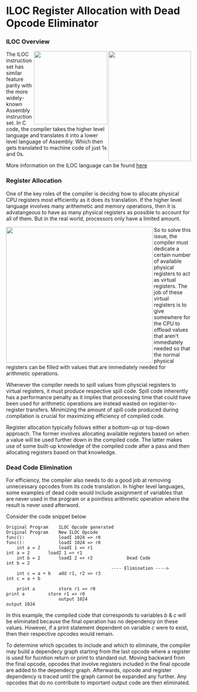 # ILOC Register Allocation with Dead Opcode Eliminator

### ILOC Overview

<p>
    <img src="https://user-images.githubusercontent.com/50348516/168185749-ecebaeff-91d7-49e1-bee0-6a346d77fa7e.png" align="right" height="300" width="225"/> <img src="https://user-images.githubusercontent.com/50348516/168185683-10860c41-ec1d-4dad-bf65-5ac4db4c4907.png" align="right" height="200" width="200"/>  </p>
    
The ILOC instruction set has similar feature parity with the more widely-known Assembly instruction set.
In C code, the compiler takes the higher level language and translates it into a lower level language of Assembly. Which then gets translated to machine code of just 1s and 0s.

More information on the ILOC language can be found [here](https://www.clear.rice.edu/comp512/Labs/SimDoc2015.pdf)

### Register Allocation

One of the key roles of the compiler is decidng how to allocate physical CPU registers most efficiently as it does its translation. If the higher level language involves many arithemetic and memory operations, then it is advatangeous to have as many physical registers as possible to account for all of them. But in the real world, processors only have a limited amount.

<img src="https://user-images.githubusercontent.com/50348516/168216766-ffffbaf8-989e-4edc-82d5-fbc3166da61c.png" align="left" height="370" width="400" /> 

So to solve this issue, the compiler must dedicate a certain number of available physical registers to act as virtual registers. The job of these virtual registers is to give somewhere for the CPU to offload values that aren't immediately needed so that the normal physical registers can be filled with values that are immediately needed for arithmetic operations.

Whenever the compiler needs to spill values from physcial registers to virtual registers, it must produce respective spill code. Spill code inherently has a performance penalty as it implies that processing time that could have been used for arithmetic operations are instead wasted on register-to-register transfers. Minimizing the amount of spill code produced during compilation is crucial for maximizing efficiency of compiled code.

Register allocation typically follows either a bottom-up or top-down approach. The former involves allocating available registers based on when a value will be used further down in the compiled code. The latter makes use of some built-up knowledge of the compiled code after a pass and then allocating registers based on that knowledge.

### Dead Code Elimination

For efficiency, the compiler also needs to do a good job at removing unnecessary opcodes from its code translation. In higher level languages, some examples of dead code would include assignment of variables that are never used in the program or a pointless arithmetic operation where the result is never used afterword.

Consider the code snippet below

```
Original Program    ILOC Opcode generated                       Original Program    New ILOC Opcode
func():             loadI 1024 => r0                            func():             loadI 1024 => r0
    int a = 2       loadI 1 => r1                                   int a = 2       loadI 1 => r1    
    int b = 2       loadI 2 => r2             Dead Code             int b = 2 
                                        ---- Elimination ---->
    int c = a + b   add r1, r2 => r3                                int c = a + b
    
    print a         store r1 => r0                                  print a         store r1 => r0
                    output 1024                                                     output 1024
```

In this example, the compiled code that corresponds to variables *b* & *c* will be eliminated because the final operation has no dependency on these values. However, if a print statement dependent on variable *c* were to exist, then their respective opcodes would remain.

To determine which opcodes to include and which to eliminate, the compiler may build a dependecy graph starting from the last opcode where a register is used for fucntion return or print to standard out. Moving backward from the final opcode, opcodes that involve registers included in the final opcode are added to the dependecy graph. Afterwards, opcode and register dependency is traced until the graph cannot be expanded any further. Any opcodes that do no contribute to important output code are then eliminated.
